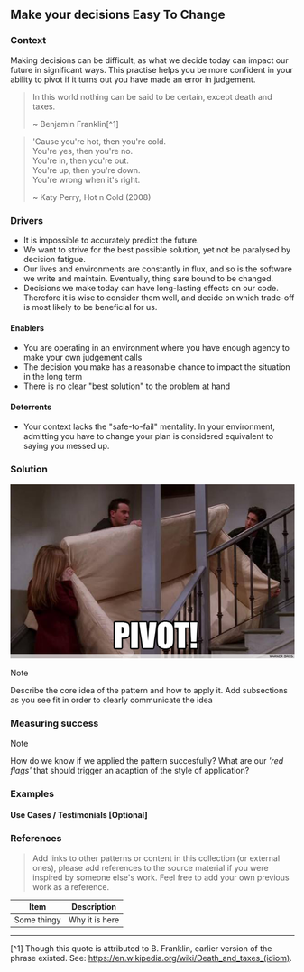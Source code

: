 ## Make your decisions Easy To Change

### Context

Making decisions can be difficult, as what we decide today can impact our future in significant ways.
This practise helps you be more confident in your ability to pivot if it turns out you have made an error in judgement.

> In this world nothing can be said to be certain, except death and taxes.  
>   
> ~ Benjamin Franklin[^1]


> 'Cause you're hot, then you're cold.  
> You're yes, then you're no.  
> You're in, then you're out.  
> You're up, then you're down.  
> You're wrong when it's right.    
>   
> ~ Katy Perry, Hot n Cold (2008)

### Drivers

- It is impossible to accurately predict the future.
- We want to strive for the best possible solution, yet not be paralysed by decision fatigue.
- Our lives and environments are constantly in flux, and so is the software we write and maintain. Eventually, thing
  sare bound to be changed.
- Decisions we make today can have long-lasting effects on our code. Therefore it is wise to consider them well, and
  decide on which trade-off is most likely to be beneficial for us.

#### Enablers

- You are operating in an environment where you have enough agency to make your own judgement calls
- The decision you make has a reasonable chance to impact the situation in the long term
- There is no clear "best solution" to the problem at hand

#### Deterrents

- Your context lacks the "safe-to-fail" mentality. In your environment, admitting you have to change your plan is considered equivalent to saying you messed up.

### Solution

![Pivot! ><](./pivot.png)

> [!NOTE]
> Describe the core idea of the pattern and how to apply it.
> Add subsections as you see fit in order to clearly communicate the idea

### Measuring success

> [!NOTE]
> How do we know if we applied the pattern succesfully? What are our _'red flags'_ that should
> trigger an adaption of the style of application?

### Examples

#### Use Cases / Testimonials [Optional]

### References

> Add links to other patterns or content in this collection (or external ones), please add
> references to the source material if you were inspired by someone else's work.
> Feel free to add your own previous work as a reference.

| Item        | Description    | 
|-------------|----------------|
| Some thingy | Why it is here |

---

[^1] Though this quote is attributed to B. Franklin, earlier version of the phrase existed. See: https://en.wikipedia.org/wiki/Death_and_taxes_(idiom).